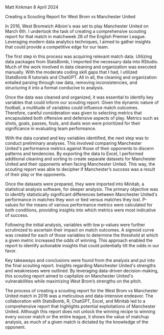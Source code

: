 Matt Kirkman
8 April 2024

Creating a Scouting Report for West Brom vs Manchester United

In 2016, West Bromwich Albion's was set to play Manchester United on March 6th. I undertook the task of creating a comprehensive 
scouting report for that match in matchweek 28 of the English Premier League. Leveraging modern data analytics techniques, I aimed 
to gather insights that could provide a competitive edge for our team.

The first step in this process was acquiring relevant match data. Utilizing data packages from StatsBomb, I imported the necessary 
data into RStudio. Much of the work involved in data cleaning and organization was executed manually. With the moderate coding skill 
gaps that I had, I utilized StatsBomb R tutorials and ChatGPT. All in all, the cleaning and organization entailed parsing through 
raw data, removing inconsistencies, and structuring it into a format conducive to analysis.

Once the data was cleaned and organized, it was essential to identify key variables that could inform our scouting report. Given 
the dynamic nature of football, a multitude of variables could influence match outcomes. Therefore, careful consideration was given 
to selecting metrics that encapsulated both offensive and defensive aspects of play. Metrics such as shots, goals, passes, fouls, 
and duels won were prioritized for their significance in evaluating team performance.

With the data curated and key variables identified, the next step was to conduct preliminary analyses. This involved comparing Manchester 
United's performance metrics against those of their opponents to discern patterns and tendencies. By exporting the data to Excel, I 
performed additional cleaning and sorting to create separate datasets for Manchester United and their opponents when facing Manchester 
United. This way, the scouting report was able to decipher if Manchester’s success was a result of their play or the opponents.

Once the datasets were prepared, they were imported into Minitab, a statistical analysis software, for deeper analysis. The primary 
objective was to identify statistically significant differences between Manchester United's performance in matches they won or tied 
versus matches they lost. P-values for the means of various performance metrics were calculated for both conditions, providing 
insights into which metrics were most indicative of success.

Following the initial analysis, variables with low p-values were further scrutinized to ascertain their impact on match outcomes. A 
sigmoid curve was created for each of those variables to determine the threshold at which a given metric increased the odds of winning. 
This approach enabled the report to identify actionable insights that could potentially tilt the odds in our favor.

Key takeaways and conclusions were found from the analysis and put into the final scouting report. Insights regarding Manchester United's 
strengths and weaknesses were outlined. By leveraging data-driven decision-making, this scouting report aimed to capitalize on Manchester 
United's vulnerabilities while maximizing West Brom’s strengths on the pitch.

The process of creating a scouting report for the West Brom vs Manchester United match in 2016 was a meticulous and data-intensive endeavor. 
The collaboration with StatsBomb, R, ChatGPT, Excel, and Minitab led to a comprehensive report that highlights potential exploitations of 
Manchester United. Although this report does not unlock the winning recipe to winning every soccer match or the entire league, it shows 
the value of matchup analysis, as much of a given match is dictated by the knowledge of the opponent.
